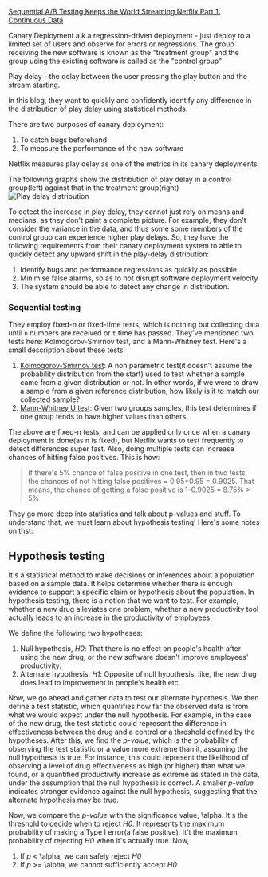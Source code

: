 [Sequential A/B Testing Keeps the World Streaming Netflix
Part 1: Continuous Data](https://netflixtechblog.com/sequential-a-b-testing-keeps-the-world-streaming-netflix-part-1-continuous-data-cba6c7ed49df)

Canary Deployment a.k.a regression-driven deployment - just deploy to a limited set of users and observe for errors or regressions. The group receiving the new software is known as the "treatment group" and the group using the existing software is called as the "control group"

Play delay - the delay between the user pressing the play button and the stream starting.

In this blog, they want to quickly and confidently identify any difference in the distribution of play delay using statistical methods.

There are two purposes of canary deployment:
1. To catch bugs beforehand
2. To measure the performance of the new software

Netflix measures play delay as one of the metrics in its canary deployments.

The following graphs show the distribution of play delay in a control group(left) against that in the treatment group(right)
![Play delay distribution](https://miro.medium.com/v2/resize:fit:828/format:webp/1*yDCF303-R9uqqH_zo7F4ug.gif)

To detect the increase in play delay, they cannot just rely on means and medians, as they don't paint a complete picture. For example, they don't consider the variance in the data, and thus some some members of the control group can experience higher play delays. So, they have the following requirements from their canary deployment system to able to quickly detect any upward shift in the play-delay distribution:
1. Identify bugs and performance regressions as quickly as possible.
2. Minimise false alarms, so as to not disrupt software deployment velocity
3. The system should be able to detect any change in distribution.

### Sequential testing
They employ fixed-n or fixed-time tests, which is nothing but collecting data until `n` numbers are received or `t` time has passed. They've mentioned two tests here: Kolmogorov-Smirnov test, and a Mann-Whitney test. Here's a small description about these tests:
1. [Kolmogorov-Smirnov test](https://en.wikipedia.org/wiki/Kolmogorov%E2%80%93Smirnov_test): A non parametric test(it doesn't assume the probability distribution from the start) used to test whether a sample came from a given distribution or not. In other words, if we were to draw a sample from a given reference distribution, how likely is it to match our collected sample?
2. [Mann-Whitney U test](https://en.wikipedia.org/wiki/Mann%E2%80%93Whitney_U_test): Given two groups samples, this test determines if one group tends to have higher values than others.

The above are fixed-n tests, and can be applied only once when a canary deployment is done(as n is fixed), but Netflix wants to test frequently to detect differences super fast. Also, doing multiple tests can increase chances of hitting false positives. This is how:
> If there's 5% chance of false positive in one test, then in two tests, the chances of not hitting false positives = 0.95*0.95 = 0.9025. That means, the chance of getting a false positive is 1-0.9025 = 8.75% > 5%

They go more deep into statistics and talk about p-values and stuff. To understand that, we must learn about hypothesis testing! Here's some notes on thst:

## Hypothesis testing
It's a statistical method to make decisions or inferences about a population based on a sample data. It helps determine whether there is enough evidence to support a specific claim or hypothesis about the population. In hypothesis testing, there is a notion that we want to test. For example, whether a new drug alleviates one problem, whether a new productivity tool actually leads to an increase in the productivity of employees. 

We define the following two hypotheses:
1. Null hypothesis, _H0_: That there is no effect on people's health after using the new drug, or the new software doesn't improve employees' productivity.
2. Alternate hypothesis, _H1_: Opposite of null hypothesis, like, the new drug does lead to improvement in people's health etc.

Now, we go ahead and gather data to test our alternate hypothesis. We then define a test statistic, which quantifies how far the observed data is from what we would expect under the null hypothesis. For example, in the case of the new drug, the test statistic could represent the difference in effectiveness between the drug and a control or a threshold defined by the hypotheses. After this, we find the _p-value_, which is the probability of observing the test statistic or a value more extreme than it, assuming the null hypothesis is true. For instance, this could represent the likelihood of observing a level of drug effectiveness as high (or higher) than what we found, or a quantified productivity increase as extreme as stated in the data, under the assumption that the null hypothesis is correct. A smaller _p-value_ indicates stronger evidence against the null hypothesis, suggesting that the alternate hypothesis may be true.

Now, we compare the _p-value_ with the significance value, \alpha. It's the threshold to decide when to reject _H0_. It represents the maximum probability of making a Type I error(a false positive). It't the maximum probability of rejecting _H0_ when it's actually true. Now, 
1. If _p_ < \alpha, we can safely reject _H0_
2. If _p_ >= \alpha, we cannot sufficiently accept _H0_ 